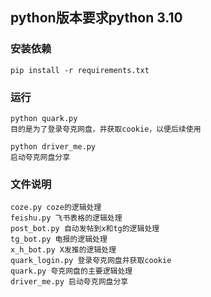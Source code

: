 ## python版本要求python 3.10
### 安装依赖
```pip install -r requirements.txt```

### 运行
```
python quark.py
目的是为了登录夸克网盘，并获取cookie，以便后续使用
```

```
python driver_me.py
启动夸克网盘分享
```

### 文件说明
```
coze.py coze的逻辑处理
feishu.py 飞书表格的逻辑处理
post_bot.py 自动发帖到x和tg的逻辑处理
tg_bot.py 电报的逻辑处理
x_h_bot.py X发推的逻辑处理
quark_login.py 登录夸克网盘并获取cookie
quark.py 夸克网盘的主要逻辑处理
driver_me.py 启动夸克网盘分享
```

